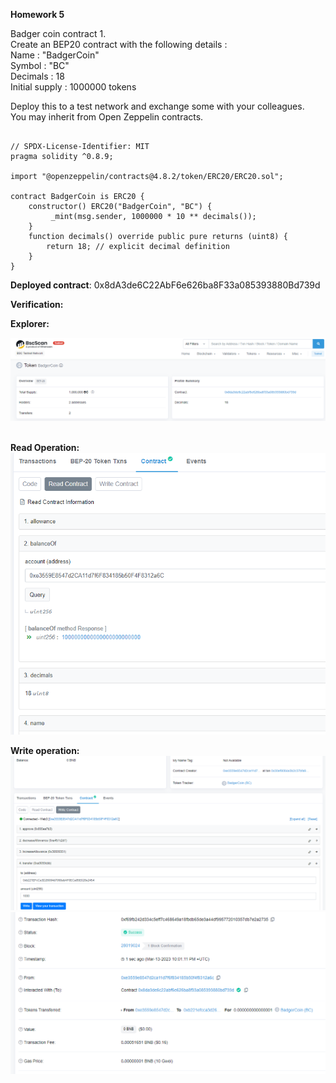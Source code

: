 **Homework 5**

Badger coin contract 1.  
Create an BEP20 contract with the following details :  
Name : "BadgerCoin"   
Symbol : "BC"   
Decimals : 18   
Initial supply : 1000000 tokens 

Deploy this to a test network and exchange some with your colleagues.   
You may inherit from Open Zeppelin contracts.

```plaintext

// SPDX-License-Identifier: MIT
pragma solidity ^0.8.9;

import "@openzeppelin/contracts@4.8.2/token/ERC20/ERC20.sol";

contract BadgerCoin is ERC20 {
    constructor() ERC20("BadgerCoin", "BC") {
         _mint(msg.sender, 1000000 * 10 ** decimals());
    }
    function decimals() override public pure returns (uint8) {
        return 18; // explicit decimal definition
    }
}
```

**Deployed contract**: 0x8dA3de6C22AbF6e626ba8F33a085393880Bd739d

**Verification:**

**Explorer:**

![](https://github.com/sergiotechx/bnbchainzero2hero/blob/main/homework5/explorer.PNG?raw=true)  

**Read Operation:**  
![](https://github.com/sergiotechx/bnbchainzero2hero/blob/main/homework5/Reading.PNG?raw=true)

**Write operation:**  
![](https://github.com/sergiotechx/bnbchainzero2hero/blob/main/homework5/Write1.PNG?raw=true)  
![](https://github.com/sergiotechx/bnbchainzero2hero/blob/main/homework5/Write2.PNG?raw=true)
